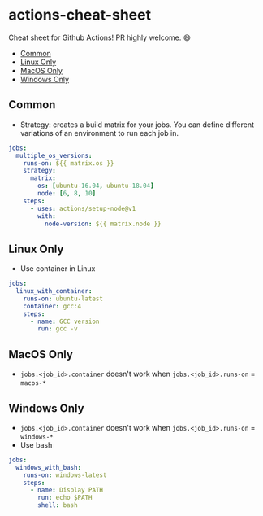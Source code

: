 # actions-cheat-sheet

Cheat sheet for Github Actions! PR highly welcome. :smile:

- [Common](#common)
- [Linux Only](#linux-only)
- [MacOS Only](#macos-only)
- [Windows Only](#windows-only)

## Common

- Strategy: creates a build matrix for your jobs. You can define different variations of an environment to run each job in.

```yaml
jobs:
  multiple_os_versions:
    runs-on: ${{ matrix.os }}
    strategy:
      matrix:
        os: [ubuntu-16.04, ubuntu-18.04]
        node: [6, 8, 10]
    steps:
      - uses: actions/setup-node@v1
        with:
          node-version: ${{ matrix.node }}
```

## Linux Only

- Use container in Linux

```yaml
jobs:
  linux_with_container:
    runs-on: ubuntu-latest
    container: gcc:4
    steps:
      - name: GCC version
        run: gcc -v
```

## MacOS Only

- `jobs.<job_id>.container` doesn't work when `jobs.<job_id>.runs-on` = `macos-*`

## Windows Only

- `jobs.<job_id>.container` doesn't work when `jobs.<job_id>.runs-on` = `windows-*`
- Use bash

```yaml
jobs:
  windows_with_bash:
    runs-on: windows-latest
    steps:
      - name: Display PATH
        run: echo $PATH
        shell: bash
```
